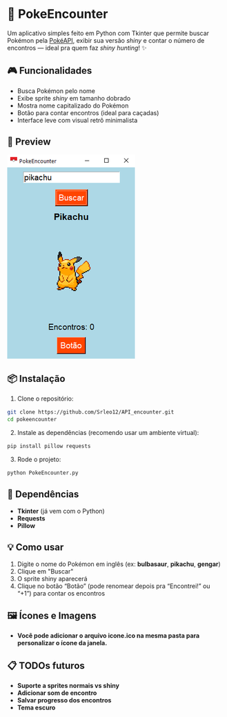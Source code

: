 # 🧿 PokeEncounter

Um aplicativo simples feito em Python com Tkinter que permite buscar Pokémon pela [PokéAPI](https://pokeapi.co), exibir sua versão *shiny* e contar o número de encontros — ideal pra quem faz *shiny hunting*! ✨

## 🎮 Funcionalidades

- Busca Pokémon pelo nome
- Exibe sprite *shiny* em tamanho dobrado
- Mostra nome capitalizado do Pokémon
- Botão para contar encontros (ideal para caçadas)
- Interface leve com visual retrô minimalista

## 📸 Preview

![imagem ilustrativa](image.png)

## 📦 Instalação

1. Clone o repositório:
``` bash
git clone https://github.com/Srleo12/API_encounter.git
cd pokeencounter
```

2. Instale as dependências (recomendo usar um ambiente virtual):
```bash
pip install pillow requests
```

3. Rode o projeto:
```bash
python PokeEncounter.py
```
## 🧰 Dependências

- <b>Tkinter</b> (já vem com o Python)
- <b>Requests</b>
- <b>Pillow</b>


## 💡 Como usar

1. Digite o nome do Pokémon em inglês (ex: <b>bulbasaur</b>, <b>pikachu</b>, <b>gengar</b>)
2. Clique em "Buscar"
3. O sprite shiny aparecerá
4. Clique no botão “Botão” (pode renomear depois pra “Encontrei!” ou “+1”) para contar os encontros

## 🖼️ Ícones e Imagens
- <b>Você pode adicionar o arquivo icone.ico na mesma pasta para personalizar o ícone da janela.</b>

## 📋 TODOs futuros
- <b>Suporte a sprites normais vs shiny</b>
- <b>Adicionar som de encontro</b>
- <b>Salvar progresso dos encontros</b>
- <b>Tema escuro</b>